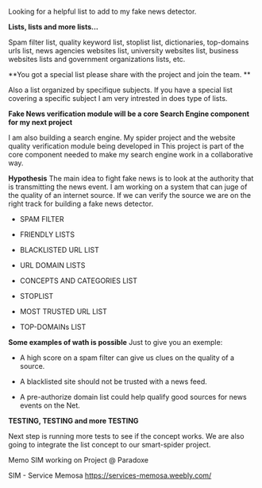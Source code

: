 Looking for a helpful list to add to my fake news detector.

**Lists, lists and more lists...**

Spam filter list, quality keyword list, stoplist list, dictionaries,
top-domains urls list, news agencies websites list, university
websites list, business websites lists and government
organizations lists, etc.

**You got a special list please share
with the project and join the team. **

Also a list organized by specifique subjects. If you have a special
list covering a specific subject I am very intrested in does type
of lists.

**Fake News verification module will be a 
core Search Engine component for my next project**

I am also building a search engine. My spider project and
the website quality verification module being developed in
This project is part of the core component needed to make
my search engine work in a collaborative way.

**Hypothesis**
The main idea to fight fake news is to look at the authority
that is transmitting the news event. I am working on a system
that can juge of the quality of an internet source. If we can
verify the source we are on the right track for building a
fake news detector.

- SPAM FILTER 

- FRIENDLY LISTS 

- BLACKLISTED URL LIST 

- URL DOMAIN LISTS 

- CONCEPTS AND CATEGORIES LIST

- STOPLIST

- MOST TRUSTED URL LIST  

- TOP-DOMAINs LIST

**Some examples of wath is possible**
Just to give you an exemple:

- A high score on a spam filter can give us clues on the quality of a source.

- A blacklisted site should not be trusted with a news feed.

- A pre-authorize domain list could help qualify good sources for news
events on the Net.

**TESTING, TESTING and more TESTING**

Next step is running more tests to see if the concept works. We are also going to integrate the list concept to our smart-spider project.

Memo SIM working
on Project @ Paradoxe

SIM - Service Memosa
https://services-memosa.weebly.com/
